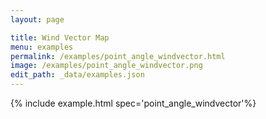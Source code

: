```yaml
---
layout: page

title: Wind Vector Map
menu: examples
permalink: /examples/point_angle_windvector.html
image: /examples/point_angle_windvector.png
edit_path: _data/examples.json
---
```




{% include example.html spec='point_angle_windvector'%}
